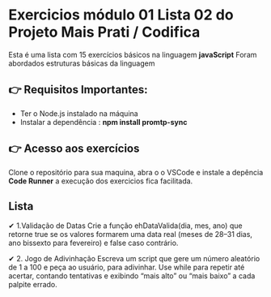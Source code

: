 # Exercicios módulo 01  Lista 02 do Projeto Mais Prati / Codifica
Esta é uma lista com 15 exercícios básicos na linguagem **javaScript** 
Foram abordados estruturas básicas da linguagem

## :point_right:  Requisitos Importantes:
* Ter o Node.js instalado na máquina
* Instalar a dependência : **npm install promtp-sync**

## :point_right:  Acesso aos exercícios

Clone o repositório para sua maquina, abra o o VSCode e instale a depência **Code Runner** a execução dos exercicios fica facilitada.

## Lista
  </p> ✔ 1.Validação de Datas Crie a função ehDataValida(dia, mes, ano) que retorne true se os valores formarem uma data real (meses de 28–31 dias, ano bissexto para fevereiro) e false caso contrário. 
  </p> ✔ 2. Jogo de Adivinhação Escreva um script que gere um número aleatório de 1 a 100 e peça ao usuário, para adivinhar. Use while para repetir até acertar, contando tentativas e exibindo “mais alto” ou “mais baixo” a cada palpite errado. 
